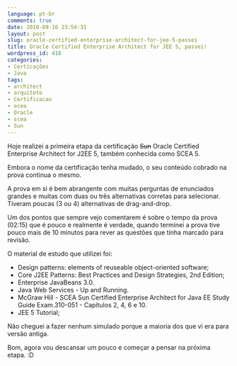 ```yaml
---
language: pt-br
comments: true
date: 2010-09-16 23:54:31
layout: post
slug: oracle-certified-enterprise-architect-for-jee-5-passei
title: Oracle Certified Enterprise Architect for JEE 5, passei!
wordpress_id: 418
categories:
- Certicações
- Java
tags:
- architect
- arquiteto
- Certificacao
- ocea
- Oracle
- scea
- Sun
---
```


Hoje realizei a primeira etapa da certificação <del>Sun</del> Oracle Certified Enterprise Architect for J2EE 5, também conhecida como SCEA 5.

Embora o nome da certificação tenha mudado, o seu conteúdo cobrado na prova continua o mesmo.

A prova em si é bem abrangente com muitas perguntas de enunciados grandes e muitas com duas ou três alternativas corretas para selecionar. Tiveram poucas (3 ou 4) alternativas de drag-and-drop.

Um dos pontos que sempre vejo comentarem é sobre o tempo da prova (02:15) que é pouco e realmente é verdade, quando terminei a prova tive pouco mais de 10 minutos para rever as questões que tinha marcado para revisão.

O material de estudo que utilizei foi:

  
  * Design patterns: elements of reuseable object-oriented software;
  * Core J2EE Patterns: Best Practices and Design Strategies, 2nd Edition;
  * Enterprise JavaBeans 3.0. 
  * Java Web Services - Up and Running.
  * McGraw Hill - SCEA Sun Certified Enterprise Architect for Java EE Study Guide Exam.310-051 - Capítulos 2, 4, 6 e 10.
  * JEE 5 Tutorial;


Não cheguei a fazer nenhum simulado porque a maioria dos que vi era para versão antiga.

Bom, agora vou descansar um pouco e começar a pensar na próxima etapa. :D